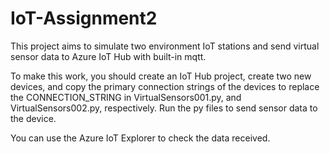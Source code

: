 # IoT-Assignment2

This project aims to simulate two environment IoT stations and send virtual sensor data to Azure IoT Hub with built-in mqtt. 

To make this work, you should create an IoT Hub project, create two new devices, and copy the primary connection strings of the devices to replace the CONNECTION_STRING in VirtualSensors001.py, and VirtualSensors002.py, respectively. Run the py files to send sensor data to the device. 

You can use the Azure IoT Explorer to check the data received. 
